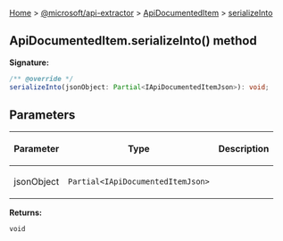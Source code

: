 [Home](./index) &gt; [@microsoft/api-extractor](./api-extractor.md) &gt; [ApiDocumentedItem](./api-extractor.apidocumenteditem.md) &gt; [serializeInto](./api-extractor.apidocumenteditem.serializeinto.md)

## ApiDocumentedItem.serializeInto() method


<b>Signature:</b>

```typescript
/** @override */
serializeInto(jsonObject: Partial<IApiDocumentedItemJson>): void;
```

## Parameters

|  <p>Parameter</p> | <p>Type</p> | <p>Description</p> |
|  --- | --- | --- |
|  <p>jsonObject</p> | <p>`Partial<IApiDocumentedItemJson>`</p> |  |

<b>Returns:</b>

`void`

